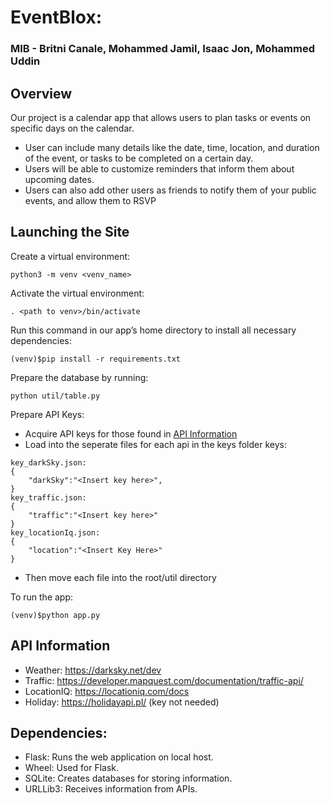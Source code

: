 # EventBlox:
### MIB - Britni Canale, Mohammed Jamil, Isaac Jon, Mohammed Uddin

## Overview
Our project is a calendar app that allows users to plan tasks or events on specific days on the calendar. 
- User can include many details like the date, time, location, and duration of the event, or tasks to be completed on a certain day. 
- Users will be able to customize reminders that inform them about upcoming dates. 
- Users can also add other users as friends to notify them of your public events, and allow them to RSVP

## Launching the Site
Create a virtual environment:
```
python3 -m venv <venv_name>
```

Activate the virtual environment:
```
. <path to venv>/bin/activate
```

Run this command in our app’s home directory to install all necessary dependencies:
```
(venv)$pip install -r requirements.txt
```

Prepare the database by running:
```
python util/table.py
```

Prepare API Keys:
- Acquire API keys for those found in [API Information](#API-Information)
- Load into the seperate files for each api in the keys folder keys:

```
key_darkSky.json:
{
    "darkSky":"<Insert key here>",
}
key_traffic.json:
{
    "traffic":"<Insert key here>"
}
key_locationIq.json:
{
    "location":"<Insert Key Here>"
}
```
- Then move each file into the root/util directory



To run the app: 
```
(venv)$python app.py
```

## API Information
- Weather: https://darksky.net/dev
- Traffic: https://developer.mapquest.com/documentation/traffic-api/
- LocationIQ: https://locationiq.com/docs
- Holiday: https://holidayapi.pl/ (key not needed)

## Dependencies: 
- Flask: Runs the web application on local host.
- Wheel: Used for Flask.
- SQLite: Creates databases for storing information.
- URLLib3: Receives information from APIs.
